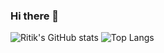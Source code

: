 ### Hi there 👋
![Ritik's GitHub stats](https://github-readme-stats.vercel.app/api?username=Ritik4388&show_icons=true&theme=gotham&bg_color=00000000)                                                        ![Top Langs](https://github-readme-stats.vercel.app/api/top-langs/?username=Ritik4388&layout=compact&show_icons=true&theme=gotham&bg_color=00000000)

<!--
**Ritik4388/Ritik4388** is a ✨ _special_ ✨ repository because its `README.md` (this file) appears on your GitHub profile.

Here are some ideas to get you started:

- 🔭 I’m currently working on ...
- 🌱 I’m currently learning ...
- 👯 I’m looking to collaborate on ...
- 🤔 I’m looking for help with ...
- 💬 Ask me about ...
- 📫 How to reach me: ...
- 😄 Pronouns: ...
- ⚡ Fun fact: ...
-->

